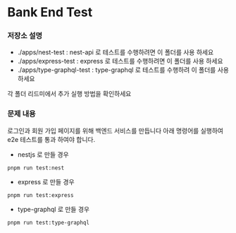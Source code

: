 # Bank End Test


### 저장소 설명

- ./apps/nest-test : nest-api 로 테스트를 수행하려면 이 폴더를 사용 하세요
- ./apps/express-test : express 로 테스트를 수행하려면 이 폴더를 사용 하세요
- ./apps/type-graphql-test : type-graphql 로 테스트를 수행하려 이 폴더를 사용하세요

각 폴더 리드미에서 추가 실행 방법을 확인하세요

### 문제 내용

로그인과 회원 가입 페이지를 위해 백엔드 서비스를 만듭니다 아래 명령어를 실행하여 e2e 테스트를 통과 하여야 합니다.

- nestjs 로 만들 경우
```shell
pnpm run test:nest
```

- express 로 만들 경우
```shell
pnpm run test:express
```

- type-graphql 로 만들 경우
```shell
pnpm run test:type-graphql
```
